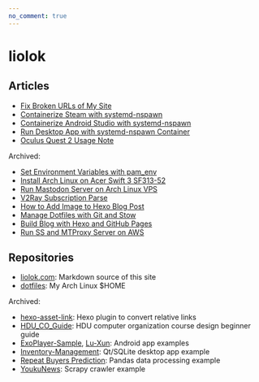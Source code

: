 ```yaml
---
no_comment: true
---
```


# liolok

## Articles

- [Fix Broken URLs of My Site](fix-broken-urls-of-my-site/)
- [Containerize Steam with systemd-nspawn](containerize-steam-with-systemd-nspawn/)
- [Containerize Android Studio with systemd-nspawn](containerize-android-studio-with-systemd-nspawn/)
- [Run Desktop App with systemd-nspawn Container](run-desktop-app-with-systemd-nspawn-container/)
- [Oculus Quest 2 Usage Note](oculus-quest-2-usage-note/)

Archived:
- [Set Environment Variables with pam_env](set-environment-variables-with-pam-env/)
- [Install Arch Linux on Acer Swift 3 SF313-52](install-archlinux-on-acer-swift-3-sf313-52/)
- [Run Mastodon Server on Arch Linux VPS](run-mastodon-server-on-archlinux-vps/)
- [V2Ray Subscription Parse](v2ray-subscription-parse/)
- [How to Add Image to Hexo Blog Post](how-to-add-image-to-hexo-blog-post/)
- [Manage Dotfiles with Git and Stow](manage-dotfiles-with-git-and-stow/)
- [Build Blog with Hexo and GitHub Pages](build-blog-with-hexo-and-github-pages/)
- [Run SS and MTProxy Server on AWS](run-ss-and-mtproxy-server-on-aws/)

## Repositories

- [liolok.com](https://github.com/liolok/liolok.com): Markdown source of this site
- [dotfiles](https://github.com/liolok/dotfiles): My Arch Linux $HOME

Archived:
- [hexo-asset-link](https://github.com/liolok/hexo-asset-link): Hexo plugin to convert relative links
- [HDU_CO_Guide](https://github.com/liolok/HDU_CO_Guide): HDU computer organization course design beginner guide
- [ExoPlayer-Sample](https://github.com/liolok/ExoPlayer-Sample), [Lu-Xun](https://github.com/liolok/Lu-Xun): Android app examples
- [Inventory-Management](https://github.com/liolok/Inventory-Management): Qt/SQLite desktop app example
- [Repeat Buyers Prediction](https://gitlab.com/liolok/Repeat-Buyers-Prediction): Pandas data processing example
- [YoukuNews](https://github.com/liolok/YoukuNews): Scrapy crawler example
